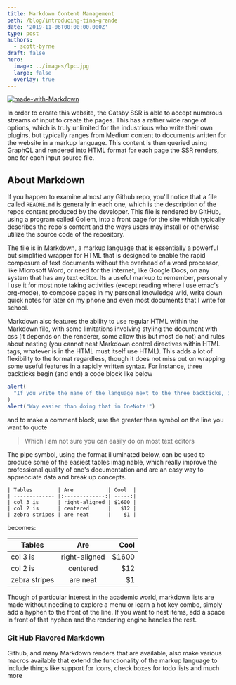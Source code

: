 ```yaml
---
title: Markdown Content Management
path: /blog/introducing-tina-grande
date: '2019-11-06T00:00:00.000Z'
type: post
authors:
  - scott-byrne
draft: false
hero:
  image: ../images/lpc.jpg
  large: false
  overlay: true
---
```


[![made-with-Markdown](https://img.shields.io/badge/Made%20with-Markdown-1f425f.svg)](http://commonmark.org)

In order to create this website, the Gatsby SSR is able to accept numerous streams of input to create the pages. This has
a rather wide range of options, which is truly unlimited for the industrious who write their own plugins, but typically
ranges from Medium content to documents written for the website in a markup language. This content is then queried using
GraphQL and rendered into HTML format for each page the SSR renders, one for each input source file.

## About Markdown

If you happen to examine almost any Github repo, you'll notice that a file called `README.md` is generally in each one,
which is the description of the repos content produced by the developer. This file is rendered by GitHub, using a program
called Gollem, into a front page for the site which typically describes the repo's content and the ways users may install
or otherwise utilize the source code of the repository.

The file is in Markdown, a markup language that is essentially a powerful but simplified wrapper for HTML that is designed to
enable the rapid composure of text documents without the overhead of a word processor, like Microsoft Word, or need for the
internet, like Google Docs, on any system that has any text editor. Its a useful markup to remember, personally I use it
for most note taking activities (except reading where I use emac's org-mode), to compose pages in my personal knowledge wiki,
write down quick notes for later on my phone and even most documents that I write for school.

Markdown also features the ability to use regular HTML within the Markdown file, with some limitations involving styling
the document with css (it depends on the renderer, some allow this but most do not) and rules about nesting (you cannot nest Markdown
control directives within HTML tags, whatever is in the HTML must itself use HTML). This adds a lot of flexibility to the
format regardless, though it does not miss out on wrapping some useful features in a rapidly written syntax. For instance,
three backticks begin (and end) a code block like below

```javascript
alert(
  "If you write the name of the language next to the three backticks, it turns syntax highlighting on"
)
alert("Way easier than doing that in OneNote!")
```

and to make a comment block, use the greater than symbol on the line you want to quote

> Which I am not sure you can easily do on most text editors

The pipe symbol, using the format illuminated below, can be used to produce some of the easiest tables imaginable, which
really improve the professional quality of one's documentation and are an easy way to appreociate data and break up concepts.

```
| Tables        | Are           | Cool  |
| ------------- |:-------------:| -----:|
| col 3 is      | right-aligned | $1600 |
| col 2 is      | centered      |   $12 |
| zebra stripes | are neat      |    $1 |

```

becomes:

| Tables        | Are           | Cool  |
| ------------- |:-------------:| -----:|
| col 3 is      | right-aligned | $1600 |
| col 2 is      | centered      |   $12 |
| zebra stripes | are neat      |    $1 |

Though of particular interest in the academic world, markdown lists are made without needing to explore a menu or learn a
hot key combo, simply add a hyphen to the front of the line. If you want to nest items, add a space in front of that hyphen
and the rendering engine handles the rest.

### Git Hub Flavored Markdown

Github, and many Markdown renders that are available, also make various macros available that extend the functionality of
the markup language to include things like support for icons, check boxes for todo lists and much more
